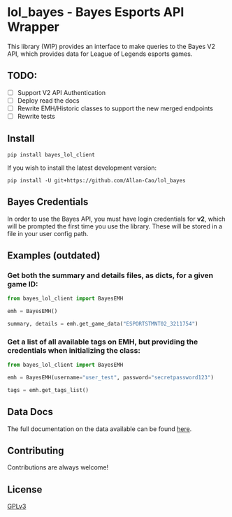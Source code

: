 # lol_bayes - Bayes Esports API Wrapper

This library (WIP) provides an interface to make queries to the Bayes V2 API, which provides data for League of Legends esports games.
<!-- The (in progress) documentation can be found [here](). -->

## TODO:
- [ ] Support V2 API Authentication
- [ ] Deploy read the docs
- [ ] Rewrite EMH/Historic classes to support the new merged endpoints
- [ ] Rewrite tests

## Install
```
pip install bayes_lol_client
```

If you wish to install the latest development version:
```
pip install -U git+https://github.com/Allan-Cao/lol_bayes
```

## Bayes Credentials
In order to use the Bayes API, you must have login credentials for **v2**, which will be prompted the first time you use the library.
These will be stored in a file in your user config path.

## Examples (outdated)

### Get both the summary and details files, as dicts, for a given game ID:
````python
from bayes_lol_client import BayesEMH

emh = BayesEMH()

summary, details = emh.get_game_data("ESPORTSTMNT02_3211754")
````

### Get a list of all available tags on EMH, but providing the credentials when initializing the class:
````python
from bayes_lol_client import BayesEMH

emh = BayesEMH(username="user_test", password="secretpassword123")

tags = emh.get_tags_list()
````

## Data Docs
The full documentation on the data available can be found [here](https://docs.bayesesports.com/docs-data-portal/).

## Contributing

Contributions are always welcome!

## License

[GPLv3](https://choosealicense.com/licenses/gpl-3.0/)